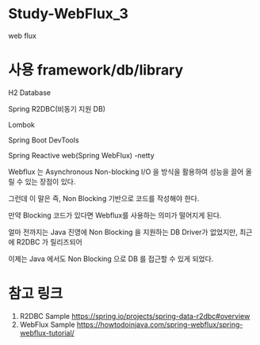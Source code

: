 # Study-WebFlux_3
web flux 

# 사용 framework/db/library

H2 Database

Spring R2DBC(비동기 지원 DB)

Lombok

Spring Boot DevTools

Spring Reactive web(Spring WebFlux) -netty



Webflux 는 Asynchronous Non-blocking I/O 을 방식을 활용하여 성능을 끌어 올릴 수 있는 장점이 있다. 

그런데 이 말은 즉, Non Blocking 기반으로 코드를 작성해야 한다. 

만약 Blocking 코드가 있다면 Webflux를 사용하는 의미가 떨어지게 된다. 

얼마 전까지는 Java 진영에 Non Blocking 을 지원하는 DB Driver가 없었지만, 최근에 R2DBC 가 릴리즈되어 

이제는 Java 에서도 Non Blocking 으로 DB 를 접근할 수 있게 되었다.

# 참고 링크
 1. R2DBC Sample 
    https://spring.io/projects/spring-data-r2dbc#overview
 2. WebFlux Sample
    https://howtodoinjava.com/spring-webflux/spring-webflux-tutorial/
    
